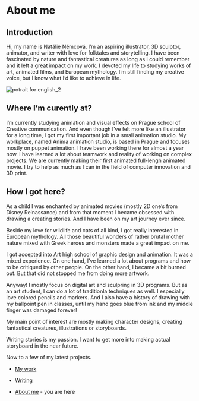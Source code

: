 # About me 

## Introduction 
Hi, my name is Natálie Němcová. 
I’m an aspiring illustrator, 3D sculptor, animator, and writer with love for folktales and storytelling. 
I have been fascinated by nature and fantastical creatures as long as I could remember and it left a great impact on my work. 
I devoted my life to studying works of art, animated films, and European mythology. 
I’m still finding my creative voice, but I know what I’d like to achieve in life. 

![potrait for english_2](https://github.com/NatNight99/english-for-designers/assets/129601977/2d0206f5-93ac-4090-9506-7518df017507)


## Where I’m curently at?  
I’m currently studying animation and visual effects on Prague school of Creative communication. And even though I’ve felt more like an illustrator for a long time, I got my first important job in a small animation studio. My workplace, named Anima animation studio, is based in Prague and focuses mostly on puppet animation. I have been working there for almost a year now. I have learned a lot about teamwork and reality of working on complex projects. We are currently making their first animated full-lengh animated movie. I try to help as much as I can in the field of computer innovation and 3D print. 

## How I got here? 
As a child I was enchanted by animated movies (mostly 2D one’s from Disney Reinassance) and from that moment I became obsessed with drawing a creating stories. And I have been on my art journey ever since. 

Beside my love for wildlife and cats of all kind, I got really interested in European mythology. All those beautiful wonders of rather brutal mother nature mixed with Greek heroes and monsters made a great impact on me. 

I got accepted into Art high school of graphic design and animation. It was a mixed experience. On one hand, I’ve learned a lot about programs and how to be critiqued by other people. On the other hand, I became a bit burned out. But that did not stopped me from doing more artwork.

Anyway! I mostly focus on digital art and sculpring in 3D programs. But as an art student, I can do a lot of traditionla techniques as well. I especially love colored pencils and markers. And I also have a history of drawing with my ballpoint pen in classes, until my hand goes blue from ink and my middle finger was damaged forever! 

My main point of interest are mostly making character designs, creating fantastical creatures, illustrations or storyboards. 

Writing stories is my passion. I want to get more into making actual storyboard in the near future. 

Now to a few of my latest projects. 
- [My work](My_work.md)

- [Writing](Writing.md)
- [About me](About_me.md) - you are here

